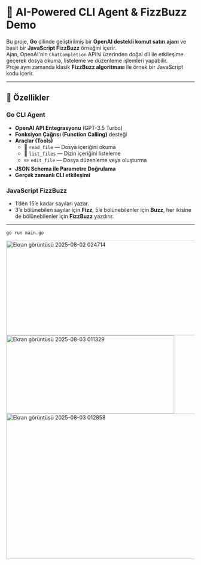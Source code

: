 # 🤖 AI-Powered CLI Agent & FizzBuzz Demo

Bu proje, **Go** dilinde geliştirilmiş bir **OpenAI destekli komut satırı ajanı** ve basit bir **JavaScript FizzBuzz** örneğini içerir.  
Ajan, OpenAI'nin `ChatCompletion` API’si üzerinden doğal dil ile etkileşime geçerek dosya okuma, listeleme ve düzenleme işlemleri yapabilir.  
Proje aynı zamanda klasik **FizzBuzz algoritması** ile örnek bir JavaScript kodu içerir.

---

## 📌 Özellikler

### Go CLI Agent
- **OpenAI API Entegrasyonu** (GPT-3.5 Turbo)
- **Fonksiyon Çağrısı (Function Calling)** desteği
- **Araçlar (Tools)**
  - 📂 `read_file` — Dosya içeriğini okuma
  - 📜 `list_files` — Dizin içeriğini listeleme
  - ✏️ `edit_file` — Dosya düzenleme veya oluşturma
- **JSON Schema ile Parametre Doğrulama**
- **Gerçek zamanlı CLI etkileşimi**

### JavaScript FizzBuzz
- 1’den 15’e kadar sayıları yazar.
- 3’e bölünebilen sayılar için **Fizz**, 5’e bölünebilenler için **Buzz**, her ikisine de bölünebilenler için **FizzBuzz** yazdırır.

---

```
go run main.go
```
<img width="797" height="253" alt="Ekran görüntüsü 2025-08-02 024714" src="https://github.com/user-attachments/assets/e9e9ac5e-32cc-4da4-9742-6f3f43140c7e" />


<img width="449" height="209" alt="Ekran görüntüsü 2025-08-03 011329" src="https://github.com/user-attachments/assets/a61b7b9a-b63a-435b-901c-068bf4f35c54" />

<img width="774" height="389" alt="Ekran görüntüsü 2025-08-03 012858" src="https://github.com/user-attachments/assets/550aa445-472a-48b4-b7e8-c94607370f56" />




